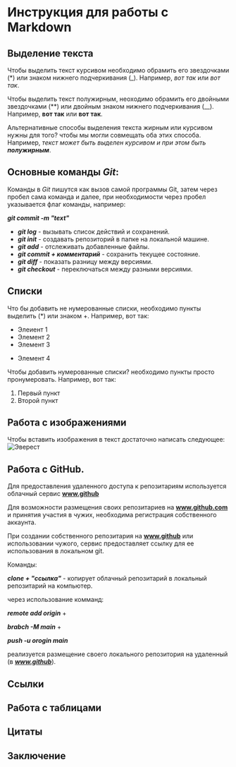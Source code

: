 # Инструкция для работы с Markdown

## Выделение текста

Чтобы выделить текст курсивом необходимо обрамить его звездочками (*) или знаком нижнего подчеркивания (_). Например, *вот так* или _вот так_.

Чтобы выделить текст полужирным, неоходимо обрамить его двойными звездочками (**) или двойным знаком нижнего подчеркивания (__). Например, **вот так** или __вот так__.

Альтернативные способы выделения текста жирным или курсивом нужны для того? чтобы мы могли совмещать оба этих способа. Например, _текст может быть выделен курсивом и при этом быть **полужирным**_.

## Основные команды _*Git*_:

Команды в _*Git*_ пишутся как вызов самой программы Git, затем через пробел сама команда и далее, при необходимости через пробел указывается флаг команды, например:

__*git commit -m "text"*__
+ _**git log**_ - вызывать список действий и сохранений.
+ _**git init**_ - создавать репозиторий в папке на локальной машине.
+ _**git add**_ - отслеживать добавленные файлы.
+ _**git commit + комментарий**_ - сохранить текущее состояние.
+ _**git diff**_ - показать разницу между версиями.
+ _**git checkout**_ - переключаться между разными версиями.

## Списки

Что бы добавить не нумерованные списки, необходимо пункты выделить (*) или знаком +. Например, вот так:
* Элеиент 1
* Элемент 2
* Элемент 3
+ Элемент 4

Чтобы добавить нумерованные списки? необходимо пункты просто пронумеровать.
Например, вот так:
1. Первый пункт
2. Второй пункт

## Работа с изображениями

Чтобы вставить изображения в текст достаточно написать следующее: ![Эверест](mountain-snow-sunset.jpg)

## Работа с GitHub.

Для предоставления удаленного доступа к репозитариям используется облачный сервис **www.github**

Для возможности размещения своих репозитариев на **www.github.com** и принятия участия в чужих, необходима регистрация собственного аккаунта.

При создании собственного репозитария на **www.github** или использовании чужого, сервис предоставляет ссылку для ее использования в локальном git.

Команды:

_**clone + "ссылка"**_ - копирует облачный репозитарий в локальный репозитарий на компьютер.

через использование комманд:

_**remote add origin**_ +

_**brabch -M main**_ +

_**push -u orogin main**_

реализуется размещение своего локального репозитория на удаленный (в _**www.github**_).

## Ссылки

## Работа с таблицами

## Цитаты

## Заключение